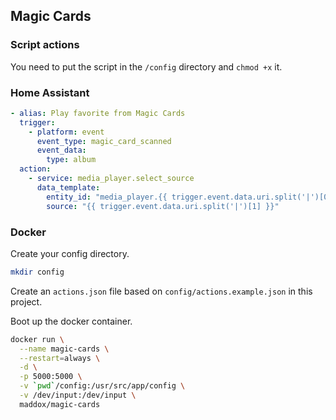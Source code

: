 ## Magic Cards

### Script actions

You need to put the script in the `/config` directory and `chmod +x` it.

### Home Assistant

```yaml
- alias: Play favorite from Magic Cards
  trigger:
    - platform: event
      event_type: magic_card_scanned
      event_data:
        type: album
  action:
    - service: media_player.select_source
      data_template:
        entity_id: "media_player.{{ trigger.event.data.uri.split('|')[0] }}"
        source: "{{ trigger.event.data.uri.split('|')[1] }}"
```


### Docker

Create your config directory.

```bash
mkdir config
```

Create an `actions.json` file based on `config/actions.example.json` in this project.

Boot up the docker container.

```bash
docker run \
  --name magic-cards \
  --restart=always \
  -d \
  -p 5000:5000 \
  -v `pwd`/config:/usr/src/app/config \
  -v /dev/input:/dev/input \
  maddox/magic-cards
```

